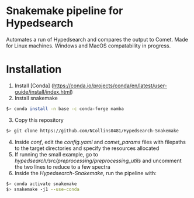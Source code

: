 # Snakemake pipeline for Hypedsearch

Automates a run of Hypedsearch and compares the output to Comet.
Made for Linux machines. Windows and MacOS compatability in progress.

# Installation
1. Install [Conda] (https://conda.io/projects/conda/en/latest/user-guide/install/index.html)
2. Install snakemake 
```bash
$> conda install -n base -c conda-forge mamba
```
3. Copy this repository
```bash
$> git clone https://github.com/NCollins0481/Hypedsearch-Snakemake
```
4. Inside *conf*, edit the *config.yaml* and *comet_params* files with filepaths to the target directories and specify the resources allocated
5. If running the small example, go to *hypedsearch/src/preprocessing/preprocessing_utils* and uncomment the two lines to reduce to a few spectra
6. Inside the *Hypedsearch-Snakemake*, run the pipeline with:
```bash
$> conda activate snakemake
$> snakemake -j1 --use-conda
```
